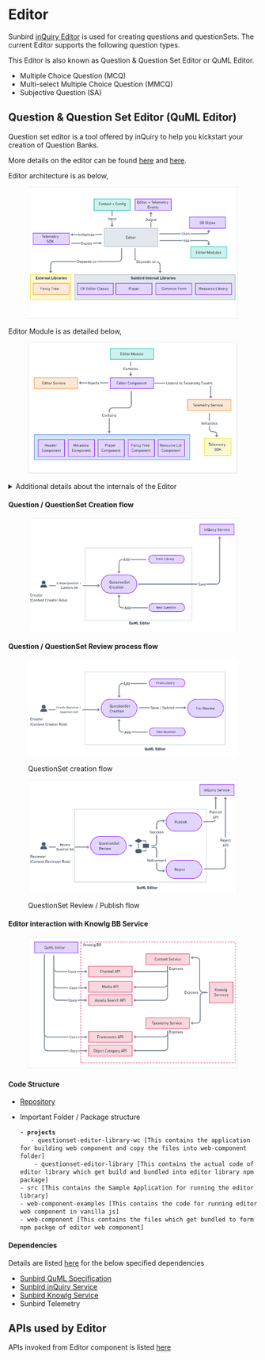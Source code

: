 # Editor

Sunbird [inQuiry Editor](../../product-and-developer-guide/question-and-question-set-editor/architecture.md) is used for creating questions and questionSets. The current Editor supports the following question types.&#x20;

This Editor is also known as Question & Question Set Editor or QuML Editor.

* Multiple Choice Question (MCQ)
* Multi-select Multiple Choice Question (MMCQ)
* Subjective Question (SA)

## Question & Question Set Editor (QuML Editor)

Question set editor is a tool offered by inQuiry to help you kickstart your creation of Question Banks.

More details on the editor can be found [here](../../capabilities-1.md#a-question-set-editor) and [here](../../product-and-developer-guide/question-and-question-set-editor/).

Editor architecture is as below,

<figure><img src="../../../.gitbook/assets/image (4).png" alt=""><figcaption></figcaption></figure>

Editor Module is as detailed below,

<figure><img src="../../../.gitbook/assets/image (9).png" alt=""><figcaption></figcaption></figure>

<details>

<summary>Additional details about the internals of the Editor</summary>

* Editor Module - Root module of the editor library where all the components and services are imported
* Editor Component - Base component of the Editor which consists of the sub components
  * Header Components - contains the buttons any header elements
  * Metadata Components - for capturing metadata
  * Player Component - for preview of question and questionSet
  * Fancy Tree Component - for tree view (navigation)
  * Resource Lib Component - for adding question from Library
* Editor Service - service layer that makes the API calls related to Editor. For eg:- save, update
* Telemetry Service - initialise the Telemetry SDK and prepare the telemetry events
  * Telemetry SDK - to sent out the telemetry events to external Telemetry Service

</details>

#### Question / QuestionSet Creation flow

<figure><img src="../../../.gitbook/assets/image (36).png" alt=""><figcaption></figcaption></figure>

#### Question / QuestionSet Review process flow

<figure><img src="../../../.gitbook/assets/image (3) (1).png" alt=""><figcaption><p>QuestionSet creation flow</p></figcaption></figure>

<figure><img src="../../../.gitbook/assets/image (30).png" alt=""><figcaption><p>QuestionSet Review / Publish flow</p></figcaption></figure>

#### Editor interaction with Knowlg BB Service

<figure><img src="../../../.gitbook/assets/image (2).png" alt=""><figcaption></figcaption></figure>

#### Code Structure

* [Repository](https://inquiry.sunbird.org/learn/product-and-developer-guide/question-and-question-set-editor/source-code)
*   Important Folder / Package structure

    <pre><code><strong>- projects
    </strong>	- questionset-editor-library-wc [This contains the application for building web component and copy the files into web-component folder]
    	- questionset-editor-library [This contains the actual code of editor library which get build and bundled into editor library npm package]
    - src [This contains the Sample Application for running the editor library]
    - web-component-examples [This contains the code for running editor web component in vanilla js]
    - web-component [This contains the files which get bundled to form npm packge of editor web component]
    </code></pre>

#### Dependencies

Details are listed [here](../../../use/learn-more/dependencies.md) for the below specified dependencies

* [Sunbird QuML Specification](https://quml.sunbird.org/)
* [Sunbird inQuiry Service](inquiry-service.md)&#x20;
* [Sunbird Knowlg Service](https://knowlg.sunbird.org/)
* Sunbird Telemetry

## APIs used by Editor

APIs invoked from Editor component is listed [here](../../product-and-developer-guide/question-and-question-set-editor/apis.md)
